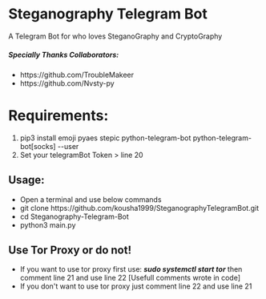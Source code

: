 # Steganography Telegram Bot
A Telegram Bot for who loves SteganoGraphy and CryptoGraphy
<h5>Specially Thanks Collaborators:</h5>
<ul><li>https://github.com/TroubleMakeer</li><li>https://github.com/Nvsty-py</li></ul>
<h1>Requirements:</h1>
<ol>
<li>pip3 install emoji pyaes stepic python-telegram-bot python-telegram-bot[socks] --user</li>
<li>Set your telegramBot Token > line 20</li>
</ol>
<h2>Usage:</h2>
<ul>
<li>Open a terminal and use below commands</li>
<li>git clone https://github.com/kousha1999/SteganographyTelegramBot.git</li>
<li>cd Steganography-Telegram-Bot</li>
<li>python3 main.py</li>
</ul>

<h2>Use Tor Proxy or do not!</h2>
<ul>
<li>If you want to use tor proxy first use: <b><i>sudo systemctl start tor</i></b> then comment line 21 and use line 22 [Usefull comments wrote in code]</li>
<li>If you don't want to use tor proxy just comment line 22 and use line 21</li>
</ul>
